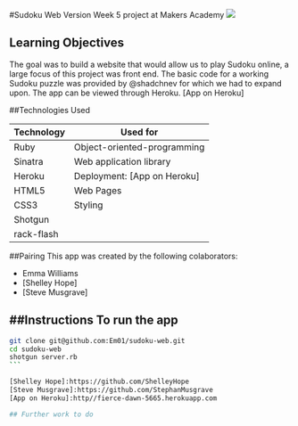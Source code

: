 #Sudoku Web Version
Week 5 project at Makers Academy
![](Sudoku.png?raw=true)

## Learning Objectives
The goal was to build a website that would allow us to play Sudoku online, a large focus of this project was front end. The basic code for a working Sudoku puzzle was provided by @shadchnev for which we had to expand upon. The app can be viewed through Heroku. 
[App on Heroku]

##Technologies Used

|Technology                 |Used for                        |
|---------------------------|--------------------------------|
|Ruby                       |Object-oriented-programming    |
|Sinatra                    |Web application library         |
|Heroku                   |Deployment: [App on Heroku]     |
|HTML5                      |Web Pages                       |
|CSS3                       |Styling                         |
|Shotgun |  | |
|rack-flash | | |

##Pairing
This app was created by the following colaborators:
- Emma Williams
- [Shelley Hope]
- [Steve Musgrave]

##Instructions
To run the app
----
````sh
git clone git@github.com:Em01/sudoku-web.git
cd sudoku-web
shotgun server.rb
```

[Shelley Hope]:https://github.com/ShelleyHope
[Steve Musgrave]:https://github.com/StephanMusgrave
[App on Heroku]:http//fierce-dawn-5665.herokuapp.com

## Further work to do

